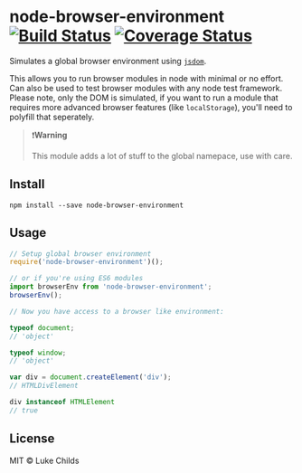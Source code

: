 # node-browser-environment [![Build Status](https://travis-ci.org/lukechilds/node-browser-environment.svg?branch=master)](https://travis-ci.org/lukechilds/node-browser-environment) [![Coverage Status](https://coveralls.io/repos/github/lukechilds/node-browser-environment/badge.svg?branch=master)](https://coveralls.io/github/lukechilds/node-browser-environment?branch=master)

Simulates a global browser environment using [`jsdom`](https://github.com/tmpvar/jsdom).

This allows you to run browser modules in node with minimal or no effort. Can also be used to test browser modules with any node test framework. Please note, only the DOM is simulated, if you want to run a module that requires more advanced browser features (like `localStorage`), you'll need to polyfill that seperately.

> ❗️**Warning**
>
> This module adds a lot of stuff to the global namepace, use with care.

## Install

```shell
npm install --save node-browser-environment
```

## Usage

```js
// Setup global browser environment
require('node-browser-environment')();

// or if you're using ES6 modules
import browserEnv from 'node-browser-environment';
browserEnv();

// Now you have access to a browser like environment:

typeof document;
// 'object'

typeof window;
// 'object'

var div = document.createElement('div');
// HTMLDivElement

div instanceof HTMLElement
// true

```

## License

MIT © Luke Childs
